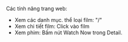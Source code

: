 Các tính năng trang web:
+ Xem các danh mục. thể loại film: "/"
+ Xem chi tiết film: Click vào film
+ Xem phim: Bấm nút Watch Now trong Detail.
